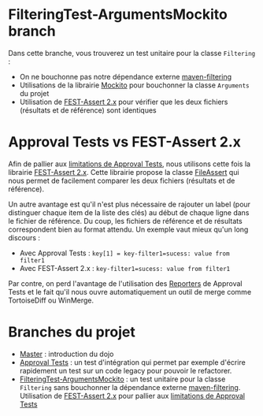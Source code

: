 FilteringTest-ArgumentsMockito branch
=====================================
Dans cette branche, vous trouverez un test unitaire pour la classe `Filtering` :

- On ne bouchonne pas notre dépendance externe [maven-filtering](http://maven.apache.org/shared/maven-filtering/ "Maven Filtering Web Site")
- Utilisations de la librairie [Mockito](http://code.google.com/p/mockito/ "Mockito Web Site") pour bouchonner la classe `Arguments` du projet 
- Utilisation de [FEST-Assert 2.x](https://github.com/alexruiz/fest-assert-2.x "Fest-Assert 2.x Github Repository") pour vérifier que les deux fichiers (résultats et de référence) sont identiques

# Approval Tests vs FEST-Assert 2.x
Afin de pallier aux [limitations de Approval Tests](https://github.com/sanlaville/Dojo69-Filtering/tree/ApprovalTests "Limitations de Approval Tests"), nous utilisons cette fois la librairie [FEST-Assert 2.x](https://github.com/alexruiz/fest-assert-2.x "Fest-Assert 2.x Github Repository"). Cette librairie propose la classe [FileAssert](https://github.com/alexruiz/fest-assert-2.x/blob/master/src/main/java/org/fest/assertions/api/FileAssert.java "FileAssert source code") qui nous permet de facilement comparer les deux fichiers (résultats et de référence).

Un autre avantage est qu'il n'est plus nécessaire de rajouter un label (pour distinguer chaque item de la liste des clés) au début de chaque ligne dans le fichier de référence. Du coup, les fichiers de référence et de résultats correspondent bien au format attendu. Un exemple vaut mieux qu'un long discours :

- Avec Approval Tests : `key[1] = key-filter1=sucess: value from filter1`
- Avec FEST-Assert 2.x : `key-filter1=sucess: value from filter1`

Par contre, on perd l'avantage de l'utilisation des [Reporters](http://blog.approvaltests.com/2011/12/using-reporters-in-approval-tests.html "Approval Test Reporters article") de Approval Tests et le fait qu'il nous ouvre automatiquement un outil de merge comme TortoiseDiff ou WinMerge.


# Branches du projet

- [Master](https://github.com/sanlaville/Dojo69-Filtering "master branch") : introduction du dojo 
- [Approval Tests](https://github.com/sanlaville/Dojo69-Filtering/tree/ApprovalTests "Approval Tests branch") : un test d'intégration qui permet par exemple d'écrire rapidement un test sur un code legacy pour pouvoir le refactorer.
- [FilteringTest-ArgumentsMockito](https://github.com/sanlaville/Dojo69-Filtering/tree/FilteringTest-ArgumentsMockito "FilteringTest-ArgumentsMockito branch") : un test unitaire pour la classe `Filtering` sans bouchonner la dépendance externe [maven-filtering](http://maven.apache.org/shared/maven-filtering/ "Maven Filtering Web Site"). Utilisation de [FEST-Assert 2.x](https://github.com/alexruiz/fest-assert-2.x "Fest-Assert 2.x Github Repository") pour pallier aux [limitations de Approval Tests](https://github.com/sanlaville/Dojo69-Filtering/tree/ApprovalTests "Limitations de Approval Tests")
